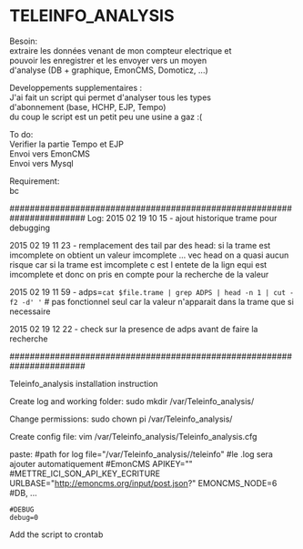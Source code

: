 # TELEINFO_ANALYSIS


Besoin:                                                             
       extraire les données venant de mon compteur electrique et    
       pouvoir les enregistrer et les envoyer vers un moyen         
       d'analyse (DB + graphique, EmonCMS, Domoticz, ...)           
                                                                    
Developpements supplementaires :                                    
       J'ai fait un script qui permet d'analyser tous les types     
       d'abonnement (base, HCHP, EJP, Tempo)                        
       du coup le script est un petit peu une usine a gaz :(        
                                                                    
                                                                    
To do:                                                              
       Verifier la partie Tempo et EJP                              
       Envoi vers EmonCMS                                           
       Envoi vers Mysql                                             
                                                                    
                                                                    
                                                                    
                                                                    
Requirement:                                                        
          bc                                                        
                                                                    
                                                                    
#######################################################################
Log:
2015 02 19 10 15 - ajout historique trame pour debugging

2015 02 19 11 23 - remplacement des tail par des head: si la trame est imcomplete on obtient un valeur imcomplete ... vec head on a quasi aucun risque car si la trame est imcomplete c est l entete de la lign equi est imcomplete et donc on pris en compte pour la recherche de la valeur

2015 02 19 11 59 - adps=`cat $file.trame | grep ADPS | head -n 1 | cut -f2 -d' '` # pas fonctionnel seul car la valeur n'apparait dans la trame que si necessaire

2015 02 19 12 22 - check sur la presence de adps avant de faire la recherche



#######################################################################


Teleinfo_analysis installation instruction

Create log and working folder:
sudo mkdir /var/Teleinfo_analysis/

Change permissions:
sudo chown pi /var/Teleinfo_analysis/

Create config file:
vim /var/Teleinfo_analysis/Teleinfo_analysis.cfg

paste:
	#path for log
	file="/var/Teleinfo_analysis//teleinfo" #le .log sera ajouter automatiquement
	#EmonCMS
	APIKEY="" #METTRE_ICI_SON_API_KEY_ECRITURE
	URLBASE="http://emoncms.org/input/post.json?"
	EMONCMS_NODE=6
	#DB, ...

	#DEBUG
	debug=0

Add the script to crontab


